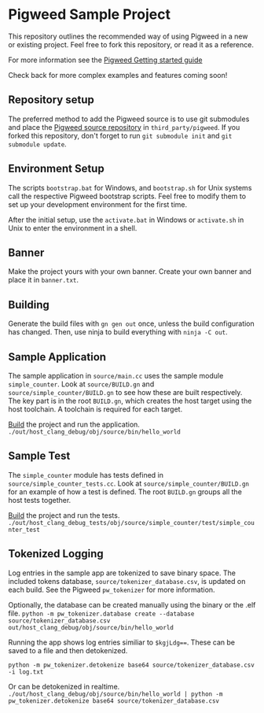 # Pigweed Sample Project

This repository outlines the recommended way of using Pigweed in a new or
existing project. Feel free to fork this repository, or read it as a reference.

For more information see the [Pigweed Getting started guide](https://pigweed.googlesource.com/pigweed/pigweed/+/refs/heads/master/docs/getting_started.md)

Check back for more complex examples and features coming soon!

## Repository setup
The preferred method to add the Pigweed source is to use git submodules and
place the [Pigweed source repository](https://pigweed.googlesource.com/pigweed/pigweed)
in `third_party/pigweed`.  If you forked this repository, don't forget to run
`git submodule init` and `git submodule update`.

## Environment Setup
The scripts `bootstrap.bat` for Windows, and `bootstrap.sh` for Unix systems
call the respective Pigweed bootstrap scripts. Feel free to modify them to set
up your development environment for the first time.

After the initial setup, use the `activate.bat` in Windows or `activate.sh` in
Unix to enter the environment in a shell.

## Banner
Make the project yours with your own banner. Create your own banner and place it
in `banner.txt`.

## Building
Generate the build files with `gn gen out` once, unless the build configuration
has changed. Then, use ninja to build everything with `ninja -C out`.

## Sample Application
The sample application in `source/main.cc` uses the sample module
`simple_counter`. Look at `source/BUILD.gn` and `source/simple_counter/BUILD.gn`
to see how these are built respectively. The key part is in the root `BUILD.gn`,
which creates the host target using the host toolchain. A toolchain is required
for each target.

[Build](#building) the project and run the application.
`./out/host_clang_debug/obj/source/bin/hello_world`

## Sample Test
The `simple_counter` module has tests defined in `source/simple_counter_tests.cc`.
Look at `source/simple_counter/BUILD.gn` for an example of how a test is
defined. The root `BUILD.gn` groups all the host tests together.

[Build](#building) the project and run the tests.
`./out/host_clang_debug_tests/obj/source/simple_counter/test/simple_counter_test`

## Tokenized Logging
Log entries in the sample app are tokenized to save binary space. The included
tokens database, `source/tokenizer_database.csv`, is updated on each build. See
the Pigweed `pw_tokenizer` for more information.

Optionally, the database can be created manually using the binary or the .elf
file.
`python -m pw_tokenizer.database create --database source/tokenizer_database.csv out/host_clang_debug/obj/source/bin/hello_world`

Running the app shows log entries similiar to `$kgjLdg==`. These can be saved to
a file and then detokenized.

```./out/host_clang_debug/obj/source/bin/hello_world > log.txt
python -m pw_tokenizer.detokenize base64 source/tokenizer_database.csv -i log.txt
```

Or can be detokenized in realtime.
`./out/host_clang_debug/obj/source/bin/hello_world | python -m pw_tokenizer.detokenize base64 source/tokenizer_database.csv`

